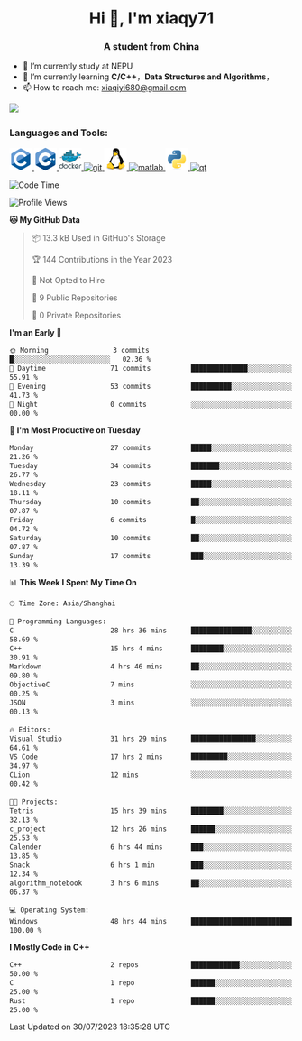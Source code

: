 <h1 align="center">Hi 👋, I'm xiaqy71</h1>
<h3 align="center">A student from China</h3>

- 🔭 I’m currently study at NEPU
- 🌱 I’m currently learning **C/C++**，**Data Structures and Algorithms**，
- 📫 How to reach me: xiaqiyi680@gmail.com

![](https://github-readme-stats.vercel.app/api?username=xiaqy71)

<h3 align="left">Languages and Tools:</h3>
<p align="left"> <a href="https://www.cprogramming.com/" target="_blank" rel="noreferrer"> <img src="https://raw.githubusercontent.com/devicons/devicon/master/icons/c/c-original.svg" alt="c" width="40" height="40"/> </a> <a href="https://www.w3schools.com/cpp/" target="_blank" rel="noreferrer"> <img src="https://raw.githubusercontent.com/devicons/devicon/master/icons/cplusplus/cplusplus-original.svg" alt="cplusplus" width="40" height="40"/> </a> <a href="https://www.docker.com/" target="_blank" rel="noreferrer"> <img src="https://raw.githubusercontent.com/devicons/devicon/master/icons/docker/docker-original-wordmark.svg" alt="docker" width="40" height="40"/> </a> <a href="https://git-scm.com/" target="_blank" rel="noreferrer"> <img src="https://www.vectorlogo.zone/logos/git-scm/git-scm-icon.svg" alt="git" width="40" height="40"/> </a> <a href="https://www.linux.org/" target="_blank" rel="noreferrer"> <img src="https://raw.githubusercontent.com/devicons/devicon/master/icons/linux/linux-original.svg" alt="linux" width="40" height="40"/> </a> <a href="https://www.mathworks.com/" target="_blank" rel="noreferrer"> <img src="https://upload.wikimedia.org/wikipedia/commons/2/21/Matlab_Logo.png" alt="matlab" width="40" height="40"/> </a> <a href="https://www.python.org" target="_blank" rel="noreferrer"> <img src="https://raw.githubusercontent.com/devicons/devicon/master/icons/python/python-original.svg" alt="python" width="40" height="40"/> </a> <a href="https://www.qt.io/" target="_blank" rel="noreferrer"> <img src="https://upload.wikimedia.org/wikipedia/commons/0/0b/Qt_logo_2016.svg" alt="qt" width="40" height="40"/> </a> </p>

<!--START_SECTION:waka-->
![Code Time](http://img.shields.io/badge/Code%20Time-138%20hrs%2030%20mins-blue)

![Profile Views](http://img.shields.io/badge/Profile%20Views-272-blue)

**🐱 My GitHub Data** 

> 📦 13.3 kB Used in GitHub's Storage 
 > 
> 🏆 144 Contributions in the Year 2023
 > 
> 🚫 Not Opted to Hire
 > 
> 📜 9 Public Repositories 
 > 
> 🔑 0 Private Repositories 
 > 
**I'm an Early 🐤** 

```text
🌞 Morning                3 commits           █░░░░░░░░░░░░░░░░░░░░░░░░   02.36 % 
🌆 Daytime                71 commits          ██████████████░░░░░░░░░░░   55.91 % 
🌃 Evening                53 commits          ██████████░░░░░░░░░░░░░░░   41.73 % 
🌙 Night                  0 commits           ░░░░░░░░░░░░░░░░░░░░░░░░░   00.00 % 
```
📅 **I'm Most Productive on Tuesday** 

```text
Monday                   27 commits          █████░░░░░░░░░░░░░░░░░░░░   21.26 % 
Tuesday                  34 commits          ███████░░░░░░░░░░░░░░░░░░   26.77 % 
Wednesday                23 commits          █████░░░░░░░░░░░░░░░░░░░░   18.11 % 
Thursday                 10 commits          ██░░░░░░░░░░░░░░░░░░░░░░░   07.87 % 
Friday                   6 commits           █░░░░░░░░░░░░░░░░░░░░░░░░   04.72 % 
Saturday                 10 commits          ██░░░░░░░░░░░░░░░░░░░░░░░   07.87 % 
Sunday                   17 commits          ███░░░░░░░░░░░░░░░░░░░░░░   13.39 % 
```


📊 **This Week I Spent My Time On** 

```text
🕑︎ Time Zone: Asia/Shanghai

💬 Programming Languages: 
C                        28 hrs 36 mins      ███████████████░░░░░░░░░░   58.69 % 
C++                      15 hrs 4 mins       ████████░░░░░░░░░░░░░░░░░   30.91 % 
Markdown                 4 hrs 46 mins       ██░░░░░░░░░░░░░░░░░░░░░░░   09.80 % 
ObjectiveC               7 mins              ░░░░░░░░░░░░░░░░░░░░░░░░░   00.25 % 
JSON                     3 mins              ░░░░░░░░░░░░░░░░░░░░░░░░░   00.13 % 

🔥 Editors: 
Visual Studio            31 hrs 29 mins      ████████████████░░░░░░░░░   64.61 % 
VS Code                  17 hrs 2 mins       █████████░░░░░░░░░░░░░░░░   34.97 % 
CLion                    12 mins             ░░░░░░░░░░░░░░░░░░░░░░░░░   00.42 % 

🐱‍💻 Projects: 
Tetris                   15 hrs 39 mins      ████████░░░░░░░░░░░░░░░░░   32.13 % 
c_project                12 hrs 26 mins      ██████░░░░░░░░░░░░░░░░░░░   25.53 % 
Calender                 6 hrs 44 mins       ███░░░░░░░░░░░░░░░░░░░░░░   13.85 % 
Snack                    6 hrs 1 min         ███░░░░░░░░░░░░░░░░░░░░░░   12.34 % 
algorithm_notebook       3 hrs 6 mins        ██░░░░░░░░░░░░░░░░░░░░░░░   06.37 % 

💻 Operating System: 
Windows                  48 hrs 44 mins      █████████████████████████   100.00 % 
```

**I Mostly Code in C++** 

```text
C++                      2 repos             ████████████░░░░░░░░░░░░░   50.00 % 
C                        1 repo              ██████░░░░░░░░░░░░░░░░░░░   25.00 % 
Rust                     1 repo              ██████░░░░░░░░░░░░░░░░░░░   25.00 % 
```




 Last Updated on 30/07/2023 18:35:28 UTC
<!--END_SECTION:waka-->




